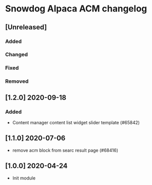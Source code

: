 # Snowdog Alpaca ACM changelog

## [Unreleased]
### Added
### Changed
### Fixed
### Removed

## [1.2.0] 2020-09-18
### Added
- Content manager content list widget slider template (#65842)

## [1.1.0] 2020-07-06
- remove acm block from searc result page (#68416)

## [1.0.0] 2020-04-24
- Init module
